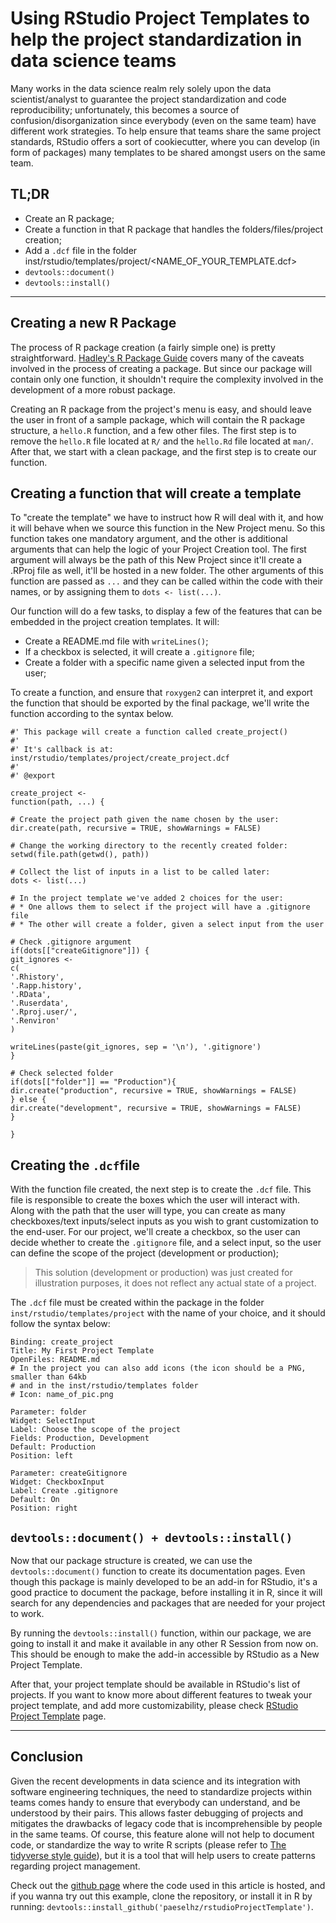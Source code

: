 # Using RStudio Project Templates to help the project standardization in data science teams

Many works in the data science realm rely solely upon the data scientist/analyst to guarantee the project standardization and code reproducibility; unfortunately, this becomes a source of confusion/disorganization since everybody (even on the same team) have different work strategies. To help ensure that teams share the same project standards, RStudio offers a sort of cookiecutter, where you can develop (in form of packages) many templates to be shared amongst users on the same team.

## TL;DR

* Create an R package;
* Create a function in that R package that handles the folders/files/project creation;
* Add a `.dcf` file in the folder inst/rstudio/templates/project/<NAME_OF_YOUR_TEMPLATE.dcf>
* `devtools::document()`
* `devtools::install()`

---

## Creating a new R Package

The process of R package creation (a fairly simple one) is pretty straightforward. [Hadley's R Package Guide](http://r-pkgs.had.co.nz/) covers many of the caveats involved in the process of creating a package. But since our package will contain only one function, it shouldn't require the complexity involved in the development of a more robust package.

Creating an R package from the project's menu is easy, and should leave the user in front of a sample package, which will contain the R package structure, a `hello.R` function, and a few other files. The first step is to remove the `hello.R` file located at `R/` and the `hello.Rd` file located at `man/`. After that, we start with a clean package, and the first step is to create our function.

## Creating a function that will create a template

To "create the template" we have to instruct how R will deal with it, and how it will behave when we source this function in the New Project menu. So this function takes one mandatory argument, and the other is additional arguments that can help the logic of your Project Creation tool. The first argument will always be the path of this New Project since it'll create a .RProj file as well, it'll be hosted in a new folder. The other arguments of this function are passed as `...` and they can be called within the code with their names, or by assigning them to `dots <- list(...)`.

Our function will do a few tasks, to display a few of the features that can be embedded in the project creation templates. It will:

* Create a README.md file with `writeLines()`;
* If a checkbox is selected, it will create a `.gitignore` file;
* Create a folder with a specific name given a selected input from the user;

To create a function, and ensure that `roxygen2` can interpret it, and export the function that should be exported by the final package, we'll write the function according to the syntax below.

```
#' This package will create a function called create_project()
#'
#' It's callback is at: inst/rstudio/templates/project/create_project.dcf
#'
#' @export

create_project <-
function(path, ...) {

# Create the project path given the name chosen by the user:
dir.create(path, recursive = TRUE, showWarnings = FALSE)

# Change the working directory to the recently created folder:
setwd(file.path(getwd(), path))

# Collect the list of inputs in a list to be called later:
dots <- list(...)

# In the project template we've added 2 choices for the user:
# * One allows them to select if the project will have a .gitignore file
# * The other will create a folder, given a select input from the user

# Check .gitignore argument
if(dots[["createGitignore"]]) {
git_ignores <-
c(
'.Rhistory',
'.Rapp.history',
'.RData',
'.Ruserdata',
'.Rproj.user/',
'.Renviron'
)

writeLines(paste(git_ignores, sep = '\n'), '.gitignore')
}

# Check selected folder
if(dots[["folder"]] == "Production"){
dir.create("production", recursive = TRUE, showWarnings = FALSE)
} else {
dir.create("development", recursive = TRUE, showWarnings = FALSE)
}

}

```

## Creating the `.dcf`file

With the function file created, the next step is to create the `.dcf` file. This file is responsible to create the boxes which the user will interact with. Along with the path that the user will type, you can create as many checkboxes/text inputs/select inputs as you wish to grant customization to the end-user. For our project, we'll create a checkbox, so the user can decide whether to create the `.gitignore` file, and a select input, so the user can define the scope of the project (development or production);

> This solution (development or production) was just created for illustration purposes, it does not reflect any actual state of a project.

The `.dcf` file must be created within the package in the folder `inst/rstudio/templates/project` with the name of your choice, and it should follow the syntax below:

```
Binding: create_project
Title: My First Project Template
OpenFiles: README.md
# In the project you can also add icons (the icon should be a PNG, smaller than 64kb
# and in the inst/rstudio/templates folder
# Icon: name_of_pic.png

Parameter: folder
Widget: SelectInput
Label: Choose the scope of the project
Fields: Production, Development
Default: Production
Position: left

Parameter: createGitignore
Widget: CheckboxInput
Label: Create .gitignore
Default: On
Position: right
```

## `devtools::document() + devtools::install()`

Now that our package structure is created, we can use the `devtools::document()` function to create its documentation pages. Even though this package is mainly developed to be an add-in for RStudio, it's a good practice to document the package, before installing it in R, since it will search for any dependencies and packages that are needed for your project to work.

By running the `devtools::install()` function, within our package, we are going to install it and make it available in any other R Session from now on. This should be enough to make the add-in accessible by RStudio as a New Project Template.

After that, your project template should be available in RStudio's list of projects. If you want to know more about different features to tweak your project template, and add more customizability, please check [RStudio Project Template](https://rstudio.github.io/rstudio-extensions/rstudio_project_templates.html) page.

---

## Conclusion

Given the recent developments in data science and its integration with software engineering techniques, the need to standardize projects within teams comes handy to ensure that everybody can understand, and be understood by their pairs. This allows faster debugging of projects and mitigates the drawbacks of legacy code that is incomprehensible by people in the same teams. Of course, this feature alone will not help to document code, or standardize the way to write R scripts (please refer to [The tidyverse style guide](https://style.tidyverse.org/)), but it is a tool that will help users to create patterns regarding project management.

Check out the [github page](https://github.com/paeselhz/rstudioProjectTemplate) where the code used in this article is hosted, and if you wanna try out this example, clone the repository, or install it in R by running: `devtools::install_github('paeselhz/rstudioProjectTemplate')`.
